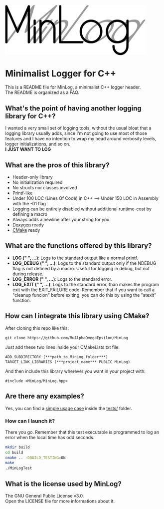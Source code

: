 <img src="https://github.com/MuAlphaOmegaEpsilon/MinLog/blob/master/images/MinLog.png" alt="MinLog" width="450">

# Minimalist Logger for C++
This is a README file for MinLog, a minimalist C++ logger header.\
The README is organized as a FAQ.

## What's the point of having another logging library for C++?
I wanted a very small set of logging tools, without the usual bloat that a logging library usually adds, since I'm not going to use most of those features and I have no intention to wrap my head around verbosity levels, logger initializations, and so on.\
**I JUST WANT TO LOG**

## What are the pros of this library?
* Header-only library
* No initialization required
* No structs nor classes involved
* Printf-like
* Under 100 LOC (Lines Of Code) in C++ --> Under 150 LOC in Assembly with the -01 flag
* Logging can be entirely disabled without additional runtime-cost by defining a macro
* Always adds a newline after your string for you
* [Doxygen](http://www.doxygen.org) ready
* [CMake](https://cmake.org/) ready

## What are the functions offered by this library?
* **LOG (" ", ...)**: Logs to the standard output like a normal printf.
* **LOG_DEBUG (" ", ...)**: Logs to the standard output only if the NDEBUG flag is not defined by a macro. Useful for logging in debug, but not during release.
* **LOG_ERROR (" ", ...)**: Logs to the standard error.
* **LOG_EXIT (" ", ...)**: Logs to the standard error, than makes the program exit with the EXIT_FAILURE code. Remember that if you want to call a "cleanup funcion" before exiting, you can do this by using the "atexit" function.

## How can I integrate this library using CMake?
After cloning this repo like this:
```
git clone https://github.com/MuAlphaOmegaEpsilon/MinLog
```
Just add these two lines inside your CMakeLists.txt file:
```
ADD_SUBDIRECTORY (***path_to_MinLog_folder***)
TARGET_LINK_LIBRARIES (***project_name*** PUBLIC MinLog)
```
And then include this library wherever you want in your project with:
```
#include <MinLog/MinLog.hpp>
```

## Are there any examples?
Yes, you can find a [simple usage case](../tests/main.cpp) inside the [tests/](../blob/master/tests) folder.
### How can I launch it?
There you go. 
Remember that this test executable is programmed to log an error when the local time has odd seconds.
```bash
mkdir build
cd build
cmake .. -DBUILD_TESTING=ON
make
./MinLogTest
```

## What is the license used by MinLog?
The GNU General Public License v3.0.\
Open the LICENSE file for more informations about it.